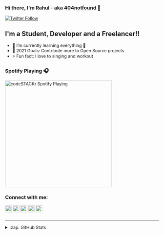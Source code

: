<!-- ### Hi there, I'm Rahul - aka [404notfound][facebook] 👋 -->

### Hi there, I'm Rahul - aka <a href="https://facebook.com/404notfound.3" target="_blank">404notfound</a> 👋

[![Twitter Follow](https://img.shields.io/twitter/follow/unknovvn_us3r?color=1DA1F2&logo=twitter&style=for-the-badge)](https://twitter.com/intent/follow?original_referer=https%3A%2F%2Fgithub.com%2F404notfound-3&screen_name=unknovvn_us3r)


## I'm a Student, Developer and a Freelancer!!

- 🌱 I’m currently learning everything 🤣
- 🥅 2021 Goals: Contribute more to Open Source projects
- ⚡ Fun fact: I love to singing and workout

### Spotify Playing 🎧

<img src="https://now-playing-codestackr.vercel.app/api/spotify-playing" alt="codeSTACKr Spotify Playing" width="350" />

### Connect with me:

[<img align="left" alt="Rahul's | Instagram" width="22px" src="https://cdn.jsdelivr.net/npm/simple-icons@v3/icons/facebook.svg" />][facebook]
[<img align="left" alt="Rahul's | Instagram" width="22px" src="https://cdn.jsdelivr.net/npm/simple-icons@v3/icons/instagram.svg" />][instagram]
[<img align="left" alt="Rahul's | Twitter" width="22px" src="https://cdn.jsdelivr.net/npm/simple-icons@v3/icons/twitter.svg" />][twitter]
[<img align="left" alt="Rahul's | LinkedIn" width="22px" src="https://cdn.jsdelivr.net/npm/simple-icons@v3/icons/linkedin.svg" />][linkedin]
[<img align="left" alt="Rahul's | Kaggle" width="22px" src="https://cdn.jsdelivr.net/npm/simple-icons@v3/icons/kaggle.svg" />][kaggle]

<br />
<br />

---

<details>
  <summary>:zap: GitHub Stats</summary>

  <img align="left" alt="Rahul's GitHub Stats" src="https://github-readme-stats.codestackr.vercel.app/api?username=404notfound-3&show_icons=true&hide_border=true" />

</details>

[twitter]: https://twitter.com/unknovvn_us3r
[instagram]: https://instagram.com/rahulmeena2269
[linkedin]: https://www.linkedin.com/in/404notfound3
[facebook]: https://facebook.com/404notfound.3
[kaggle]: https://www.kaggle.com/unknovvnuser

